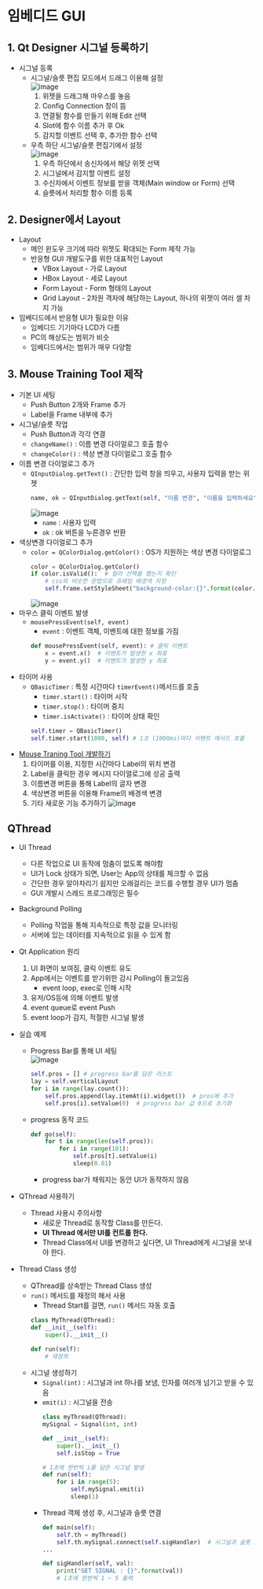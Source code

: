 # 임베디드 GUI
## 1. Qt Designer 시그널 등록하기
* 시그널 등록
  * 시그널/슬릇 편집 모드에서 드래그 이용해 설정  
![image](https://user-images.githubusercontent.com/49888128/140055841-7a76811b-2808-481c-8c82-1c5bc0265892.png)
    1. 위젯을 드래그해 마우스를 놓음
    2. Config Connection 창이 뜸
    3. 연결될 함수를 만들기 위해 Edit 선택
    4. Slot에 함수 이름 추가 후 Ok
    5. 감지할 이벤트 선택 후, 추가한 함수 선택
  * 우측 하단 시그널/슬릇 편집기에서 설정  
![image](https://user-images.githubusercontent.com/49888128/140055893-1da81ba0-83ff-47f7-a86b-26ab3ba14daa.png)
    1. 우측 하단에서 송신자에서 해당 위젯 선택
    2. 시그널에서 감지할 이벤트 설정
    3. 수신자에서 이벤트 정보를 받을 객체(Main window or Form) 선택
    4. 슬릇에서 처리할 함수 이름 등록
## 2. Designer에서 Layout
* Layout 
  * 메인 윈도우 크기에 따라 위젯도 확대되는 Form 제작 가능
  * 반응형 GUI 개발도구를 위한 대표적인 Layout
    * VBox Layout - 가로 Layout
    * HBox Layout - 세로 Layout
    * Form Layout - Form 형태의 Layout
    * Grid Layout - 2차원 격자에 해당하는 Layout, 하나의 위젯이 여러 셀 차지 가능
* 임베디드에서 반응형 UI가 필요한 이유
  * 임베디드 기기마다 LCD가 다름
  * PC의 해상도는 범위가 비슷
  * 임베디드에서는 범위가 매우 다양함
## 3. Mouse Training Tool 제작
* 기본 UI 세팅
  * Push Button 2개와 Frame 추가
  * Label을 Frame 내부에 추가
* 시그널/슬릇 작업
  * Push Button과 각각 연결
  * `changeName()` : 이름 변경 다이얼로그 호출 함수
  * `changeColor()` : 색상 변경 다이얼로그 호출 함수
* 이름 변경 다이얼로그 추가
  * `QInputDialog.getText()` : 간단한 입력 창을 띄우고, 사용자 입력을 받는 위젯
    ```python
    name, ok = QInputDialog.getText(self, "이름 변경", "이름을 입력하세요")
    ```
    ![image](https://user-images.githubusercontent.com/49888128/140056913-1901a2bb-0798-4a99-8dd4-a3897e20f107.png)
    * `name` : 사용자 입력
    * `ok` : ok 버튼을 누른경우 반환
* 색상변경 다이얼로그 추가
  * `color = QColorDialog.getColor()` : OS가 지원하는 색상 변경 다이얼로그
    ```python
    color = QColorDialog.getColor()
    if color.isValid():  # 컬러 선택을 했는지 확인
        # css와 비슷한 문법으로 프레임 배경색 지정
        self.frame.setStyleSheet("background-color:{}".format(color.name()))
    ```
    ![image](https://user-images.githubusercontent.com/49888128/140057260-ccbdfd07-0fbe-46e7-b215-a259055740bf.png)
* 마우스 클릭 이벤트 발생
  * `mousePressEvent(self, event)`
    * `event` : 이벤트 객체, 이벤트에 대한 정보를 가짐
    ```python
    def mousePressEvent(self, event): # 클릭 이벤트
        x = event.x()  # 이벤트가 발생한 x 좌표
        y = event.y()  # 이벤트가 발생한 y 좌표
    ```
* 타이머 사용
  * `QBasicTimer` : 특정 시간마다 `timerEvent()`메서드를 호출
    * `timer.start()` : 타이머 시작
    * `timer.stop()` : 타이머 중지
    * `timer.isActivate()` : 타이머 상태 확인
    ```python
    self.timer = QBasicTimer()
    self.timer.start(1000, self) # 1초 (1000ms)마다 이벤트 메서드 호출 
    ```
* [Mouse Traning Tool 개발하기](https://github.com/dlworms32/TIL/blob/master/Embedded%20GUI/myGame.py)
  1. 타이머를 이용, 지정한 시간마다 Label의 위치 변경
  2. Label을 클릭한 경우 메시지 다이얼로그에 성공 출력
  3. 이름변경 버튼을 통해 Label의 글자 변경
  4. 색상변경 버튼을 이용해 Frame의 배경색 변경
  5. 기타 새로운 기능 추가하기
![image](https://user-images.githubusercontent.com/49888128/140059276-73b24530-3d53-4e3d-a2ac-ae784629eb2c.png)
## QThread
* UI Thread
  * 다른 작업으로 UI 동작에 멈춤이 없도록 해야함
  * UI가 Lock 상태가 되면, User는 App의 상태를 체크할 수 없음
  * 간단한 경우 알아차리기 쉽지만 오래걸리는 코드를 수행할 경우 UI가 멈춤
  * GUI 개발시 스레드 프로그래밍은 필수
* Background Polling
  * Polling 작업을 통해 지속적으로 특정 값을 모니터링
  * 서버에 있는 데이터를 지속적으로 읽을 수 있게 함
* Qt Application 원리
  1. UI 화면이 보여짐, 클릭 이벤트 유도
  2. App에서는 이벤트를 받기위한 감시 Polling이 돌고있음
     * event loop, exec로 인해 시작
  3. 유저/OS등에 의해 이벤트 발생
  4. event queue로 event Push
  5. event loop가 감지, 적절한 시그널 발생

* 실습 예제
  * Progress Bar를 통해 UI 세팅  
  ![image](https://user-images.githubusercontent.com/49888128/140064921-ed7aaec3-b3b2-48d6-970d-aa90a0b780f6.png)
    ```python
    self.pros = [] # progress bar를 담은 리스트
    lay = self.verticalLayout
    for i in range(lay.count()):
        self.pros.append(lay.itemAt(i).widget())  # pros에 추가
        self.pros[i].setValue(0)  # progress bar 값 0으로 초기화
    ```
  * progress 동작 코드
    ```python
    def go(self):
        for t in range(len(self.pros)):
            for i in range(101):
                self.pros[t].setValue(i)
                sleep(0.01)
    ```
    * progress bar가 채워지는 동안 UI가 동작하지 않음
* QThread 사용하기
  * Thread 사용시 주의사항
    * 새로운 Thread로 동작할 Class를 만든다.
    * __UI Thread 에서만 UI를 컨트롤 한다.__
    * Thread Class에서 UI를 변경하고 싶다면, UI Thread에게 시그널을 보내야 한다.
* Thread Class 생성
  * QThread를 상속받는 Thread Class 생성
  * `run()` 메서드를 재정의 해서 사용
    * Thread Start를 걸면, `run()` 메서드 자동 호출
    ```python
    class MyThread(QThread):
    def __init__(self):
        super().__init__()
        
    def run(self):
        # 재정의
    ```
  * 시그널 생성하기
    * `Signal(int)` : 시그널과 int 하나를 보냄, 인자를 여러개 넘기고 받을 수 있음
    * `emit(i)` : 시그널을 전송
        ```python
        class myThread(QThread):
        mySignal = Signal(int, int)
        
        def __init__(self):
            super().__init__()
            self.isStop = True

        # 1초에 한번씩 i를 담은 시그널 발생
        def run(self):
            for i in range(5):
                self.mySignal.emit(i)
                sleep(1)

        ```
    * Thread 객체 생성 후, 시그널과 슬릇 연결
        ```python
        def main(self):
            self.th = myThread()
            self.th.mySignal.connect(self.sigHandler)  # 시그널과 슬릇 sigHandler 연결
        ...

        def sigHandler(self, val):
            print("GET SIGNAL : {}".format(val))
            # 1초에 한번씩 1 ~ 5 출력
        
        ```